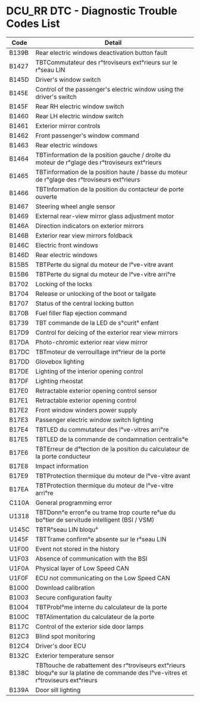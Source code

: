 # DCU_RR DTC - Diagnostic Trouble Codes List

| Code | Detail |
| - | - |
| B139B | Rear electric windows deactivation button fault |
| B1427 | TBTCommutateur des r°troviseurs ext°rieurs sur le r°seau LIN |
| B145D | Driver's window switch |
| B145E | Control of the passenger's electric window using the driver's switch |
| B145F | Rear RH electric window switch |
| B1460 | Rear LH electric window switch |
| B1461 | Exterior mirror controls |
| B1462 | Front passenger's window command |
| B1463 | Rear electric windows |
| B1464 | TBTinformation de la position gauche / droite du moteur de r°glage des r°troviseurs ext°rieurs |
| B1465 | TBTinformation de la position haute / basse du moteur de r°glage des r°troviseurs ext°rieurs |
| B1466 | TBTInformation de la position du contacteur de porte ouverte |
| B1467 | Steering wheel angle sensor |
| B1469 | External rear-view mirror glass adjustment motor |
| B146A | Direction indicators on exterior mirrors |
| B146B | Exterior rear view mirrors foldback |
| B146C | Electric front windows |
| B146D | Rear electric windows |
| B15B5 | TBTPerte du signal du moteur de l°ve-vitre avant |
| B15B6 | TBTPerte du signal du moteur de l°ve-vitre arri°re |
| B1702 | Locking of the locks |
| B1704 | Release or unlocking of the boot or tailgate |
| B1707 | Status of the central locking button |
| B170B | Fuel filler flap ejection command |
| B1739 | TBT commande de la LED de s°curit° enfant |
| B17D9 | Control for deicing of the exterior rear view mirrors |
| B17DA | Photo-chromic exterior rear view mirror |
| B17DC | TBTmoteur de verrouillage int°rieur de la porte |
| B17DD | Glovebox lighting |
| B17DE | Lighting of the interior opening control |
| B17DF | Lighting rheostat |
| B17E0 | Retractable exterior opening control sensor |
| B17E1 | Retractable exterior opening control |
| B17E2 | Front window winders power supply |
| B17E3 | Passenger electric window switch lighting |
| B17E4 | TBTLED du commutateur des l°ve-vitres arri°re |
| B17E5 | TBTLED de la commande de condamnation centralis°e |
| B17E6 | TBTErreur de d°tection de la position du calculateur de la porte conducteur |
| B17E8 | Impact information |
| B17E9 | TBTProtection thermique du moteur de l°ve-vitre avant |
| B17EA | TBTProtection thermique du moteur de l°ve-vitre arri°re |
| C110A | General programming error |
| U1318 | TBTDonn°e erron°e ou trame trop courte re°ue du bo°tier de servitude intelligent (BSI / VSM) |
| U145C | TBTR°seau LIN bloqu° |
| U145F | TBTTrame confirm°e absente sur le r°seau LIN |
| U1F00 | Event not stored in the history |
| U1F03 | Absence of communication with the BSI |
| U1F0A | Physical layer of Low Speed CAN |
| U1F0F | ECU not communicating on the Low Speed CAN |
| B1000 | Download calibration |
| B1003 | Secure configuration faulty |
| B1004 | TBTProbl°me interne du calculateur de la porte |
| B100C | TBTAlimentation du calculateur de la porte |
| B117C | Control of the exterior side door lamps |
| B12C3 | Blind spot monitoring |
| B12C4 | Driver's door ECU |
| B132C | Exterior temperature sensor |
| B138C | TBTtouche de rabattement des r°troviseurs ext°rieurs bloqu°e sur la platine de commande des l°ve-vitres et r°troviseurs ext°rieurs |
| B139A | Door sill lighting |

